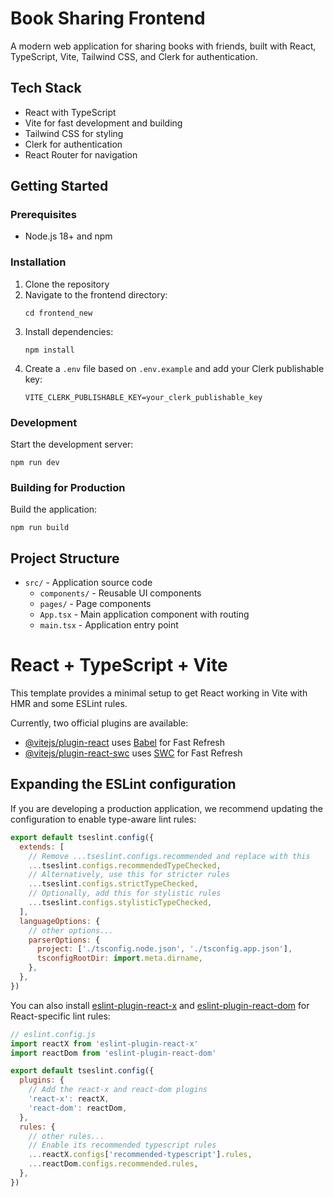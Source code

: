 # Book Sharing Frontend

A modern web application for sharing books with friends, built with React, TypeScript, Vite, Tailwind CSS, and Clerk for authentication.

## Tech Stack

- React with TypeScript
- Vite for fast development and building
- Tailwind CSS for styling
- Clerk for authentication
- React Router for navigation

## Getting Started

### Prerequisites

- Node.js 18+ and npm

### Installation

1. Clone the repository
2. Navigate to the frontend directory:
   ```
   cd frontend_new
   ```
3. Install dependencies:
   ```
   npm install
   ```
4. Create a `.env` file based on `.env.example` and add your Clerk publishable key:
   ```
   VITE_CLERK_PUBLISHABLE_KEY=your_clerk_publishable_key
   ```

### Development

Start the development server:

```
npm run dev
```

### Building for Production

Build the application:

```
npm run build
```

## Project Structure

- `src/` - Application source code
  - `components/` - Reusable UI components
  - `pages/` - Page components
  - `App.tsx` - Main application component with routing
  - `main.tsx` - Application entry point

# React + TypeScript + Vite

This template provides a minimal setup to get React working in Vite with HMR and some ESLint rules.

Currently, two official plugins are available:

- [@vitejs/plugin-react](https://github.com/vitejs/vite-plugin-react/blob/main/packages/plugin-react/README.md) uses [Babel](https://babeljs.io/) for Fast Refresh
- [@vitejs/plugin-react-swc](https://github.com/vitejs/vite-plugin-react-swc) uses [SWC](https://swc.rs/) for Fast Refresh

## Expanding the ESLint configuration

If you are developing a production application, we recommend updating the configuration to enable type-aware lint rules:

```js
export default tseslint.config({
  extends: [
    // Remove ...tseslint.configs.recommended and replace with this
    ...tseslint.configs.recommendedTypeChecked,
    // Alternatively, use this for stricter rules
    ...tseslint.configs.strictTypeChecked,
    // Optionally, add this for stylistic rules
    ...tseslint.configs.stylisticTypeChecked,
  ],
  languageOptions: {
    // other options...
    parserOptions: {
      project: ['./tsconfig.node.json', './tsconfig.app.json'],
      tsconfigRootDir: import.meta.dirname,
    },
  },
})
```

You can also install [eslint-plugin-react-x](https://github.com/Rel1cx/eslint-react/tree/main/packages/plugins/eslint-plugin-react-x) and [eslint-plugin-react-dom](https://github.com/Rel1cx/eslint-react/tree/main/packages/plugins/eslint-plugin-react-dom) for React-specific lint rules:

```js
// eslint.config.js
import reactX from 'eslint-plugin-react-x'
import reactDom from 'eslint-plugin-react-dom'

export default tseslint.config({
  plugins: {
    // Add the react-x and react-dom plugins
    'react-x': reactX,
    'react-dom': reactDom,
  },
  rules: {
    // other rules...
    // Enable its recommended typescript rules
    ...reactX.configs['recommended-typescript'].rules,
    ...reactDom.configs.recommended.rules,
  },
})
```
